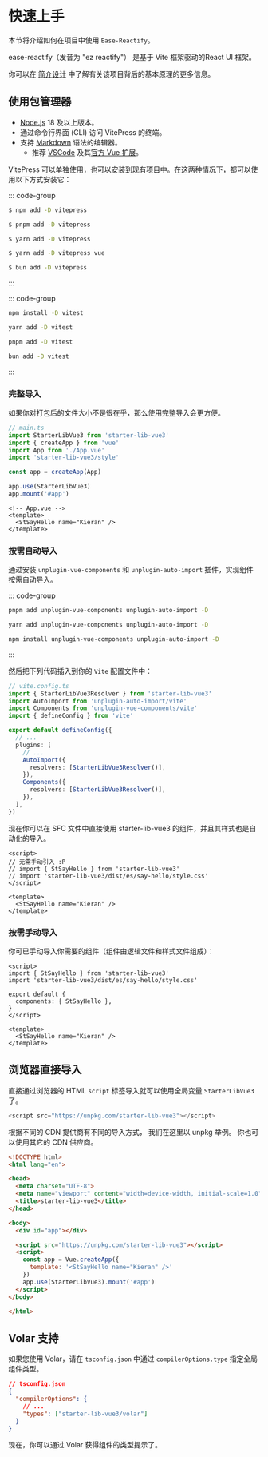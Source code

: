 # 快速上手
  本节将介绍如何在项目中使用 `Ease-Reactify`。

  ease-reactify（发音为 "ez reactify"） 是基于 Vite 框架驱动的React UI 框架。

  你可以在 [简介设计](./introduce.md) 中了解有关该项目背后的基本原理的更多信息。

## 使用包管理器

- [Node.js](https://nodejs.org/) 18 及以上版本。
- 通过命令行界面 (CLI) 访问 VitePress 的终端。
- 支持 [Markdown](https://en.wikipedia.org/wiki/Markdown) 语法的编辑器。
  - 推荐 [VSCode](https://code.visualstudio.com/) 及其[官方 Vue 扩展](https://marketplace.visualstudio.com/items?itemName=Vue.volar)。

VitePress 可以单独使用，也可以安装到现有项目中。在这两种情况下，都可以使用以下方式安装它：

::: code-group

```sh [npm]
$ npm add -D vitepress
```

```sh [pnpm]
$ pnpm add -D vitepress
```

```sh [yarn]
$ yarn add -D vitepress
```

```sh [yarn (pnp)]
$ yarn add -D vitepress vue
```

```sh [bun]
$ bun add -D vitepress
```

:::

::: code-group
```bash [npm]
npm install -D vitest
```
```bash [yarn]
yarn add -D vitest
```
```bash [pnpm]
pnpm add -D vitest
```
```bash [bun]
bun add -D vitest
```
:::

### 完整导入

如果你对打包后的文件大小不是很在乎，那么使用完整导入会更方便。

```ts
// main.ts
import StarterLibVue3 from 'starter-lib-vue3'
import { createApp } from 'vue'
import App from './App.vue'
import 'starter-lib-vue3/style'

const app = createApp(App)

app.use(StarterLibVue3)
app.mount('#app')
```

```vue
<!-- App.vue -->
<template>
  <StSayHello name="Kieran" />
</template>
```

### 按需自动导入

通过安装 `unplugin-vue-components` 和 `unplugin-auto-import` 插件，实现组件按需自动导入。

::: code-group

```sh [pnpm]
pnpm add unplugin-vue-components unplugin-auto-import -D
```

```sh [yarn]
yarn add unplugin-vue-components unplugin-auto-import -D
```

```sh [npm]
npm install unplugin-vue-components unplugin-auto-import -D
```

:::

然后把下列代码插入到你的 `Vite` 配置文件中：

```ts
// vite.config.ts
import { StarterLibVue3Resolver } from 'starter-lib-vue3'
import AutoImport from 'unplugin-auto-import/vite'
import Components from 'unplugin-vue-components/vite'
import { defineConfig } from 'vite'

export default defineConfig({
  // ...
  plugins: [
    // ...
    AutoImport({
      resolvers: [StarterLibVue3Resolver()],
    }),
    Components({
      resolvers: [StarterLibVue3Resolver()],
    }),
  ],
})
```

现在你可以在 SFC 文件中直接使用 starter-lib-vue3 的组件，并且其样式也是自动化的导入。

```vue
<script>
// 无需手动引入 :P
// import { StSayHello } from 'starter-lib-vue3'
// import 'starter-lib-vue3/dist/es/say-hello/style.css'
</script>

<template>
  <StSayHello name="Kieran" />
</template>
```

### 按需手动导入

你可已手动导入你需要的组件（组件由逻辑文件和样式文件组成）：

```vue
<script>
import { StSayHello } from 'starter-lib-vue3'
import 'starter-lib-vue3/dist/es/say-hello/style.css'

export default {
  components: { StSayHello },
}
</script>

<template>
  <StSayHello name="Kieran" />
</template>
```

## 浏览器直接导入

直接通过浏览器的 HTML `script` 标签导入就可以使用全局变量 `StarterLibVue3` 了。

```js
<script src="https://unpkg.com/starter-lib-vue3"></script>
```

根据不同的 CDN 提供商有不同的导入方式， 我们在这里以 unpkg 举例。 你也可以使用其它的 CDN 供应商。

```html
<!DOCTYPE html>
<html lang="en">

<head>
  <meta charset="UTF-8">
  <meta name="viewport" content="width=device-width, initial-scale=1.0">
  <title>starter-lib-vue3</title>
</head>

<body>
  <div id="app"></div>

  <script src="https://unpkg.com/starter-lib-vue3"></script>
  <script>
    const app = Vue.createApp({
      template: '<StSayHello name="Kieran" />'
    })
    app.use(StarterLibVue3).mount('#app')
  </script>
</body>

</html>
```

## Volar 支持

如果您使用 Volar，请在 `tsconfig.json` 中通过 `compilerOptions.type` 指定全局组件类型。

```json
// tsconfig.json
{
  "compilerOptions": {
    // ...
    "types": ["starter-lib-vue3/volar"]
  }
}
```

现在，你可以通过 Volar 获得组件的类型提示了。
